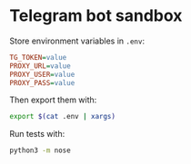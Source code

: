 # Telegram bot sandbox

Store environment variables in `.env`:

```ini
TG_TOKEN=value
PROXY_URL=value
PROXY_USER=value
PROXY_PASS=value
```

Then export them with:

```bash
export $(cat .env | xargs) 
```

Run tests with:

```bash
python3 -m nose
```

